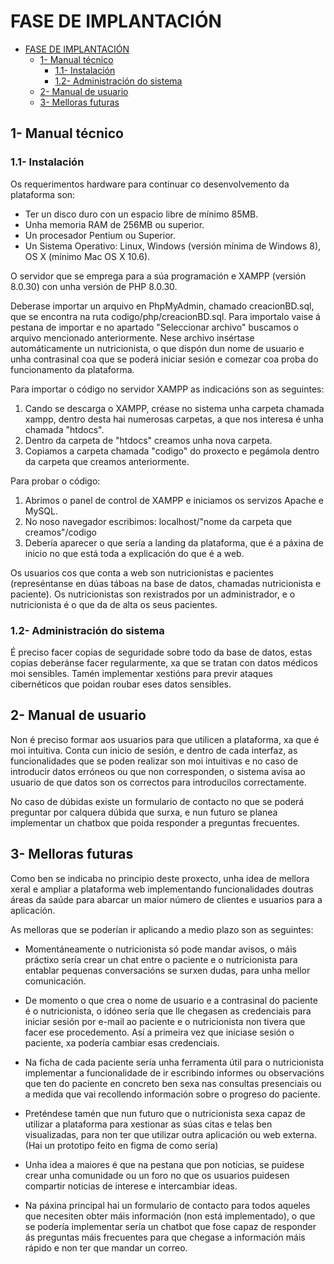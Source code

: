 # FASE DE IMPLANTACIÓN

- [FASE DE IMPLANTACIÓN](#fase-de-implantación)
  - [1- Manual técnico](#1--manual-técnico)
    - [1.1- Instalación](#11--instalación)
    - [1.2- Administración do sistema](#12--administración-do-sistema)
  - [2- Manual de usuario](#2--manual-de-usuario)
  - [3- Melloras futuras](#3--melloras-futuras)

## 1- Manual técnico

### 1.1- Instalación

Os requerimentos hardware para continuar co desenvolvemento da plataforma son:
- Ter un disco duro con un espacio libre de mínimo 85MB.
- Unha memoria RAM de 256MB ou superior.
- Un procesador Pentium ou Superior.
- Un Sistema Operativo: Linux, Windows (versión mínima de Windows 8), OS X (mínimo Mac OS X 10.6). 

O servidor que se emprega para a súa programación e XAMPP (versión 8.0.30) con unha versión de PHP 8.0.30.

Deberase importar un arquivo en PhpMyAdmin, chamado creacionBD.sql, que se encontra na ruta codigo/php/creacionBD.sql.
Para importalo vaise á pestana de importar e no apartado "Seleccionar archivo" buscamos o arquivo mencionado anteriormente.
Nese archivo insértase automáticamente un nutricionista, o que dispón dun nome de usuario e unha contrasinal coa que se poderá iniciar sesión e comezar coa proba do funcionamento da plataforma.

Para importar o código no servidor XAMPP as indicacións son as seguintes:

1. Cando se descarga o XAMPP, créase no sistema unha carpeta chamada xampp, dentro desta hai numerosas carpetas, a que nos interesa é unha chamada "htdocs".
2. Dentro da carpeta de "htdocs" creamos unha nova carpeta.
3. Copiamos a carpeta chamada "codigo" do proxecto e pegámola dentro da carpeta que creamos anteriormente.

Para probar o código:
1. Abrimos o panel de control de XAMPP e iniciamos os servizos Apache e MySQL.
2. No noso navegador escribimos: localhost/"nome da carpeta que creamos"/codigo  
3. Debería aparecer o que sería a landing da plataforma, que é a páxina de inicio no que está toda a explicación do que é a web.
  
Os usuarios cos que conta a web son nutricionistas e pacientes (represéntanse en dúas táboas na base de datos, chamadas nutricionista e paciente).
Os nutricionistas son rexistrados por un administrador, e o nutricionista é o que da de alta os seus pacientes.

### 1.2- Administración do sistema

É preciso facer copias de seguridade sobre todo da base de datos, estas copias deberánse facer regularmente, xa que se tratan con datos médicos moi sensibles.
Tamén implementar xestións para previr ataques cibernéticos que poidan roubar eses datos sensibles.

## 2- Manual de usuario

Non é preciso formar aos usuarios para que utilicen a plataforma, xa que é moi intuitiva.
Conta cun inicio de sesión, e dentro de cada interfaz, as funcionalidades que se poden realizar son moi intuitivas e no caso de introducir datos erróneos ou que non corresponden, o sistema avisa ao usuario de que datos son os correctos para introducilos correctamente.

No caso de dúbidas existe un formulario de contacto no que se poderá preguntar por calquera dúbida que surxa, e nun futuro se planea implementar un chatbox que poida responder a preguntas frecuentes.

## 3- Melloras futuras

Como ben se indicaba no principio deste proxecto, unha idea de mellora xeral e ampliar a plataforma web implementando funcionalidades doutras áreas da saúde para abarcar un maior número de clientes e usuarios para a aplicación.

As melloras que se poderían ir aplicando a medio plazo son as seguintes:
- Momentáneamente o nutricionista só pode mandar avisos, o máis práctixo sería crear un chat entre o paciente e o nutricionista para entablar pequenas conversacións se surxen dudas, para unha mellor comunicación.
  
- De momento o que crea o nome de usuario e a contrasinal do paciente é o nutricionista, o idóneo sería que lle chegasen as credenciais para iniciar sesión por e-mail ao paciente e o nutricionista non tivera que facer ese procedemento. Así a primeira vez que iniciase sesión o paciente, xa podería cambiar esas credenciais.
  
- Na ficha de cada paciente sería unha ferramenta útil para o nutricionista implementar a funcionalidade de ir escribindo informes ou observacións que ten do paciente en concreto ben sexa nas consultas presenciais ou a medida que vai recollendo información sobre o progreso do paciente.

- Preténdese tamén que nun futuro que o nutricionista sexa capaz de utilizar a plataforma para xestionar as súas citas e telas ben visualizadas, para non ter que utilizar outra aplicación ou web externa. (Hai un prototipo feito en figma de como sería)

- Unha idea a maiores é que na pestana que pon noticias, se puidese crear unha comunidade ou un foro no que os usuarios puidesen compartir noticias de interese e intercambiar ideas.
  
- Na páxina principal hai un formulario de contacto para todos aqueles que necesiten obter máis información (non está implementado), o que se podería implementar sería un chatbot que fose capaz de responder ás preguntas máis frecuentes para que chegase a información máis rápido e non ter que mandar un correo.
  